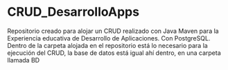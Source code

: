 # CRUD_DesarrolloApps
Repositorio creado para alojar un CRUD realizado con Java Maven para la Experiencia educativa de Desarrollo de Aplicaciones. Con PostgreSQL.
Dentro de la carpeta alojada en el repositorio está lo necesario para la ejecución del CRUD, la base de datos está igual ahí dentro, en una carpeta llamada BD
